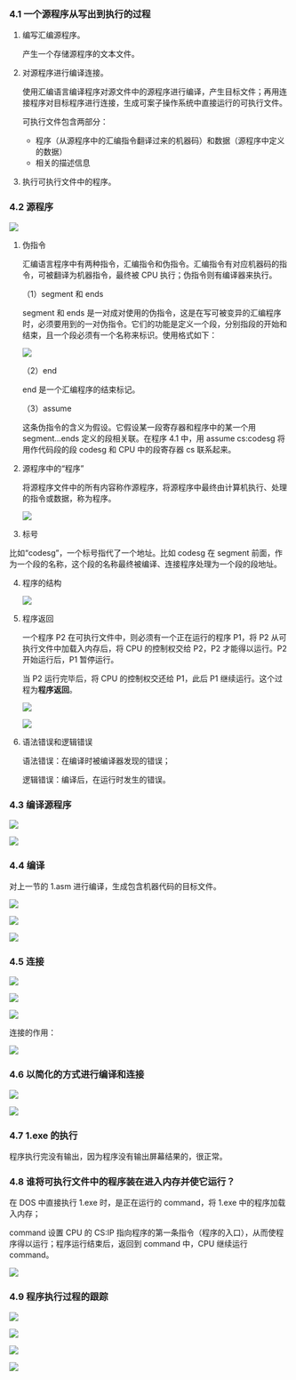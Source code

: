 ### 4.1 一个源程序从写出到执行的过程

1. 编写汇编源程序。

   产生一个存储源程序的文本文件。

2. 对源程序进行编译连接。

   使用汇编语言编译程序对源文件中的源程序进行编译，产生目标文件；再用连接程序对目标程序进行连接，生成可案子操作系统中直接运行的可执行文件。

   可执行文件包含两部分：

   - 程序（从源程序中的汇编指令翻译过来的机器码）和数据（源程序中定义的数据）
   - 相关的描述信息

3. 执行可执行文件中的程序。

### 4.2 源程序

![](https://bucket-1258741719.cos.ap-beijing.myqcloud.com/汇编语言-第四章-第一个程序/1551833875791.png)

1. 伪指令

   汇编语言程序中有两种指令，汇编指令和伪指令。汇编指令有对应机器码的指令，可被翻译为机器指令，最终被 CPU 执行；伪指令则有编译器来执行。

   （1）segment 和 ends 

   segment 和 ends 是一对成对使用的伪指令，这是在写可被变异的汇编程序时，必须要用到的一对伪指令。它们的功能是定义一个段，分别指段的开始和结束，且一个段必须有一个名称来标识。使用格式如下：

   ![](https://bucket-1258741719.cos.ap-beijing.myqcloud.com/汇编语言-第四章-第一个程序/1551834146257.png)

   （2）end

   end 是一个汇编程序的结束标记。

   （3）assume

   这条伪指令的含义为假设。它假设某一段寄存器和程序中的某一个用 segment…ends 定义的段相关联。在程序 4.1 中，用 assume cs:codesg 将用作代码段的段 codesg 和 CPU 中的段寄存器 cs 联系起来。

2. 源程序中的“程序”

   将源程序文件中的所有内容称作源程序，将源程序中最终由计算机执行、处理的指令或数据，称为程序。

   ![](https://bucket-1258741719.cos.ap-beijing.myqcloud.com/汇编语言-第四章-第一个程序/1551834538178.png)

3. 标号

比如“codesg”，一个标号指代了一个地址。比如 codesg 在 segment 前面，作为一个段的名称，这个段的名称最终被编译、连接程序处理为一个段的段地址。

4. 程序的结构

   ![](https://bucket-1258741719.cos.ap-beijing.myqcloud.com/汇编语言-第四章-第一个程序/1551834725397.png)

5. 程序返回

   一个程序 P2 在可执行文件中，则必须有一个正在运行的程序 P1，将 P2 从可执行文件中加载入内存后，将 CPU 的控制权交给 P2，P2 才能得以运行。P2 开始运行后，P1 暂停运行。

   当 P2 运行完毕后，将 CPU 的控制权交还给 P1，此后 P1 继续运行。这个过程为**程序返回**。

   ![](https://bucket-1258741719.cos.ap-beijing.myqcloud.com/汇编语言-第四章-第一个程序/1551835004719.png)

   ![](https://bucket-1258741719.cos.ap-beijing.myqcloud.com/汇编语言-第四章-第一个程序/1551835025505.png)

6. 语法错误和逻辑错误

   语法错误：在编译时被编译器发现的错误；

   逻辑错误：编译后，在运行时发生的错误。

### 4.3 编译源程序

![](https://bucket-1258741719.cos.ap-beijing.myqcloud.com/汇编语言-第四章-第一个程序/1551835639499.png)

![](https://bucket-1258741719.cos.ap-beijing.myqcloud.com/汇编语言-第四章-第一个程序/1551835650348.png)

### 4.4 编译

对上一节的 1.asm 进行编译，生成包含机器代码的目标文件。

![](https://bucket-1258741719.cos.ap-beijing.myqcloud.com/汇编语言-第四章-第一个程序/1551848313297.png)

![](https://bucket-1258741719.cos.ap-beijing.myqcloud.com/汇编语言-第四章-第一个程序/1551848390447.png)

![](https://bucket-1258741719.cos.ap-beijing.myqcloud.com/汇编语言-第四章-第一个程序/1551848447152.png)

### 4.5 连接

![](https://bucket-1258741719.cos.ap-beijing.myqcloud.com/汇编语言-第四章-第一个程序/1551848588383.png)

![](https://bucket-1258741719.cos.ap-beijing.myqcloud.com/汇编语言-第四章-第一个程序/1551849044155.png)

![](https://bucket-1258741719.cos.ap-beijing.myqcloud.com/汇编语言-第四章-第一个程序/1551849088334.png)

连接的作用：

![](https://bucket-1258741719.cos.ap-beijing.myqcloud.com/汇编语言-第四章-第一个程序/1551849188397.png)

### 4.6 以简化的方式进行编译和连接

![](https://bucket-1258741719.cos.ap-beijing.myqcloud.com/汇编语言-第四章-第一个程序/1551849270261.png)

![](https://bucket-1258741719.cos.ap-beijing.myqcloud.com/汇编语言-第四章-第一个程序/1551849284058.png)

### 4.7 1.exe 的执行

程序执行完没有输出，因为程序没有输出屏幕结果的，很正常。

### 4.8 谁将可执行文件中的程序装在进入内存并使它运行？

 在 DOS 中直接执行 1.exe 时，是正在运行的 command，将 1.exe 中的程序加载入内存；

command 设置 CPU 的 CS:IP 指向程序的第一条指令（程序的入口），从而使程序得以运行；程序运行结束后，返回到 command 中，CPU 继续运行 command。

![](https://bucket-1258741719.cos.ap-beijing.myqcloud.com/汇编语言-第四章-第一个程序/1551849682779.png)

### 4.9 程序执行过程的跟踪

![](https://bucket-1258741719.cos.ap-beijing.myqcloud.com/汇编语言-第四章-第一个程序/1551849786875.png)

![](https://bucket-1258741719.cos.ap-beijing.myqcloud.com/汇编语言-第四章-第一个程序/1551850211411.png)

![](https://bucket-1258741719.cos.ap-beijing.myqcloud.com/汇编语言-第四章-第一个程序/1551850254778.png)

![](https://bucket-1258741719.cos.ap-beijing.myqcloud.com/汇编语言-第四章-第一个程序/1551850420166.png)